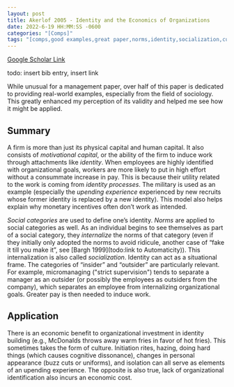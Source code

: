 ```yaml
---
layout: post
title: Akerlof 2005 - Identity and the Economics of Organizations
date: 2022-6-19 HH:MM:SS -0600
categories: "[Comps]"
tags: "[comps,good examples,great paper,norms,identity,socialization,culture,micromanaging,upending experience,military]"
---
```

[Google Scholar Link](https://scholar.google.com/scholar?hl=en&as_sdt=0%2C45&q=Identity+and+the+Economics+of+Organizations&btnG=)

todo: insert bib entry, insert link

While unusual for a management paper, over half of this paper is dedicated to providing real-world examples, especially from the field of sociology.  This greatly enhanced my perception of its validity and helped me see how it might be applied.

## Summary
A firm is more than just its physical capital and human capital.  It also consists of _motivational capital_, or the ability of the firm to induce work through attachments like _identity_.  When employees are highly identified with organizational goals, workers are more likely to put in high effort without a consummate increase in pay.  This is because their utility related to the work is coming from _identity processes_.  The military is used as an example (especially the _upending experience_ experienced by new recruits whose former identity is replaced by a new identity).  This model also helps explain why monetary incentives often don’t work as intended.

_Social categories_ are used to  define one’s identity.  _Norms_ are applied to social categories as well.  As an individual begins to see themselves as part of a social category, they _internalize_ the norms of that category (even if they initially only adopted the norms to avoid ridicule, another case of “fake it till you make it”, see [Bargh 1999](todo:link to Automaticity)).  This internalization is also called _socialization_. Identity can act as a situational frame.  The categories of “insider” and “outsider” are particularly relevant.  For example, micromanaging ("strict supervision") tends to separate a manager as an outsider (or possibly the employees as outsiders from the company), which separates an employee from internalizing organizational goals.  Greater pay is then needed to induce work.

## Application
There is an economic benefit to organizational investment in identity building (e.g., McDonalds throws away warm fries in favor of hot fries).  This sometimes takes the form of culture.  Initiation rites, hazing, doing hard things (which causes cognitive dissonance), changes in personal appearance (buzz cuts or uniforms), and isolation can all serve as elements of an upending experience.  The opposite is also true, lack of organizational identification also incurs an economic cost.
